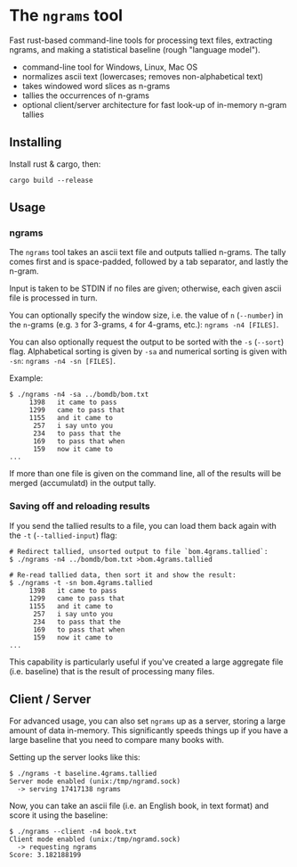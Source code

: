 # The `ngrams` tool

Fast rust-based command-line tools for processing text files, extracting ngrams, and making a statistical baseline (rough "language model").

- command-line tool for Windows, Linux, Mac OS
- normalizes ascii text (lowercases; removes non-alphabetical text)
- takes windowed word slices as n-grams
- tallies the occurrences of n-grams
- optional client/server architecture for fast look-up of in-memory n-gram tallies

## Installing

Install rust & cargo, then:

```
cargo build --release
```

## Usage

### ngrams

The `ngrams` tool takes an ascii text file and outputs tallied n-grams. The tally comes first and is space-padded, followed by a tab separator, and lastly the n-gram.

Input is taken to be STDIN if no files are given; otherwise, each given ascii file is processed in turn.

You can optionally specify the window size, i.e. the value of `n` (`--number`) in the `n`-grams (e.g. `3` for 3-grams, `4` for 4-grams, etc.): `ngrams -n4 [FILES]`.

You can also optionally request the output to be sorted with the `-s` (`--sort`) flag. Alphabetical sorting is given by `-sa` and numerical sorting is given with `-sn`: `ngrams -n4 -sn [FILES]`.

Example:

```
$ ./ngrams -n4 -sa ../bomdb/bom.txt
     1398	it came to pass
     1299	came to pass that
     1155	and it came to
      257	i say unto you
      234	to pass that the
      169	to pass that when
      159	now it came to
...
```

If more than one file is given on the command line, all of the results will be merged (accumulatd) in the output tally.

### Saving off and reloading results

If you send the tallied results to a file, you can load them back again with the `-t` (`--tallied-input`) flag:

```
# Redirect tallied, unsorted output to file `bom.4grams.tallied`:
$ ./ngrams -n4 ../bomdb/bom.txt >bom.4grams.tallied

# Re-read tallied data, then sort it and show the result:
$ ./ngrams -t -sn bom.4grams.tallied
     1398	it came to pass
     1299	came to pass that
     1155	and it came to
      257	i say unto you
      234	to pass that the
      169	to pass that when
      159	now it came to
...
```

This capability is particularly useful if you've created a large aggregate file (i.e. baseline) that is the result of processing many files.

## Client / Server

For advanced usage, you can also set `ngrams` up as a server, storing a large amount of data in-memory. This significantly speeds things up if you have a large baseline that you need to compare many books with.

Setting up the server looks like this:

```
$ ./ngrams -t baseline.4grams.tallied
Server mode enabled (unix:/tmp/ngramd.sock)
  -> serving 17417138 ngrams
```

Now, you can take an ascii file (i.e. an English book, in text format) and score it using the baseline:

```
$ ./ngrams --client -n4 book.txt
Client mode enabled (unix:/tmp/ngramd.sock)
  -> requesting ngrams
Score: 3.182188199
```
